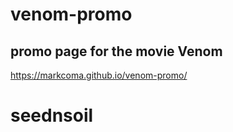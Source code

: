# venom-promo
## promo page for the movie Venom



https://markcoma.github.io/venom-promo/
# seednsoil
